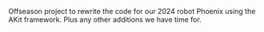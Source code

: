 Offseason project to rewrite the code for our 2024 robot Phoenix using the AKit framework. Plus any other additions we have time for.

